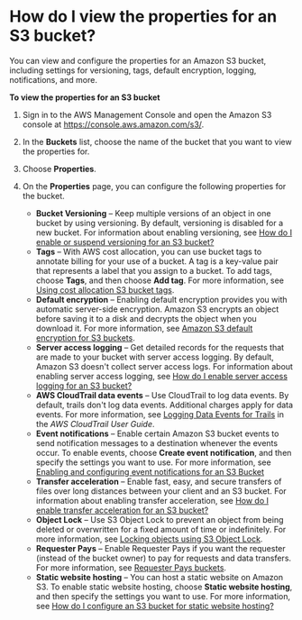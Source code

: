 # How do I view the properties for an S3 bucket?<a name="view-bucket-properties"></a>

You can view and configure the properties for an Amazon S3 bucket, including settings for versioning, tags, default encryption, logging, notifications, and more\.

**To view the properties for an S3 bucket**

1. Sign in to the AWS Management Console and open the Amazon S3 console at [https://console\.aws\.amazon\.com/s3/](https://console.aws.amazon.com/s3/)\.

1. In the **Buckets** list, choose the name of the bucket that you want to view the properties for\.

1. Choose **Properties**\.

1. On the **Properties** page, you can configure the following properties for the bucket\.
   + **Bucket Versioning** – Keep multiple versions of an object in one bucket by using versioning\. By default, versioning is disabled for a new bucket\. For information about enabling versioning, see [How do I enable or suspend versioning for an S3 bucket?](https://docs.aws.amazon.com/AmazonS3/latest/dev/enable-versioning.html)
   + **Tags** – With AWS cost allocation, you can use bucket tags to annotate billing for your use of a bucket\. A tag is a key\-value pair that represents a label that you assign to a bucket\. To add tags, choose **Tags**, and then choose **Add tag**\. For more information, see [Using cost allocation S3 bucket tags](https://docs.aws.amazon.com/AmazonS3/latest/dev/CostAllocTagging.html)\. 
   + **Default encryption** – Enabling default encryption provides you with automatic server\-side encryption\. Amazon S3 encrypts an object before saving it to a disk and decrypts the object when you download it\. For more information, see [Amazon S3 default encryption for S3 buckets](https://docs.aws.amazon.com/AmazonS3/latest/dev/bucket-encryption.html)\. 
   + **Server access logging** – Get detailed records for the requests that are made to your bucket with server access logging\. By default, Amazon S3 doesn't collect server access logs\. For information about enabling server access logging, see [How do I enable server access logging for an S3 bucket?](server-access-logging.md)
   + **AWS CloudTrail data events** – Use CloudTrail to log data events\. By default, trails don't log data events\. Additional charges apply for data events\. For more information, see [Logging Data Events for Trails](https://docs.aws.amazon.com/awscloudtrail/latest/userguide/logging-data-events-with-cloudtrail.html) in the *AWS CloudTrail User Guide*\.
   + **Event notifications** – Enable certain Amazon S3 bucket events to send notification messages to a destination whenever the events occur\. To enable events, choose **Create event notification**, and then specify the settings you want to use\. For more information, see [Enabling and configuring event notifications for an S3 Bucket](enable-event-notifications.md)
   + **Transfer acceleration** – Enable fast, easy, and secure transfers of files over long distances between your client and an S3 bucket\. For information about enabling transfer acceleration, see [How do I enable transfer acceleration for an S3 bucket?](enable-transfer-acceleration.md)
   + **Object Lock** – Use S3 Object Lock to prevent an object from being deleted or overwritten for a fixed amount of time or indefinitely\. For more information, see [Locking objects using S3 Object Lock](https://docs.aws.amazon.com/AmazonS3/latest/dev/object-lock.html)\.
   + **Requester Pays** – Enable Requester Pays if you want the requester \(instead of the bucket owner\) to pay for requests and data transfers\. For more information, see [Requester Pays buckets](https://docs.aws.amazon.com/AmazonS3/latest/dev/RequesterPaysBuckets.html)\. 
   + **Static website hosting** – You can host a static website on Amazon S3\. To enable static website hosting, choose **Static website hosting**, and then specify the settings you want to use\. For more information, see [How do I configure an S3 bucket for static website hosting?](static-website-hosting.md)